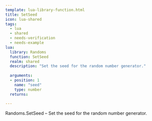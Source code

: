 ```yaml
---
template: lua-library-function.html
title: SetSeed
icon: lua-shared
tags:
  - lua
  - shared
  - needs-verification
  - needs-example
lua:
  library: Randoms
  function: SetSeed
  realm: shared
  description: "Set the seed for the random number generator."
  
  arguments:
  - position: 1
    name: "seed"
    type: number
  returns:
    
---
```


<div class="lua__search__keywords">
Randoms.SetSeed &#x2013; Set the seed for the random number generator.
</div>
